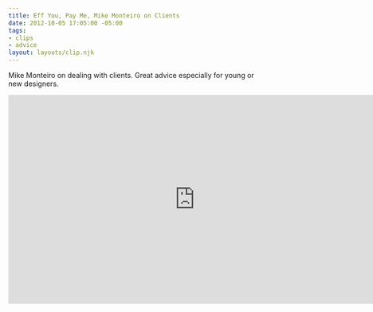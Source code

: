 ```yaml
---
title: Eff You, Pay Me, Mike Monteiro on Clients
date: 2012-10-05 17:05:00 -05:00
tags:
- clips
- advice
layout: layouts/clip.njk
---
```


Mike Monteiro on dealing with clients. Great advice especially for young or new designers.

<iframe src="https://player.vimeo.com/video/22053820?portrait=0" width="748" height="420" frameborder="0" webkitallowfullscreen mozallowfullscreen allowfullscreen></iframe>

